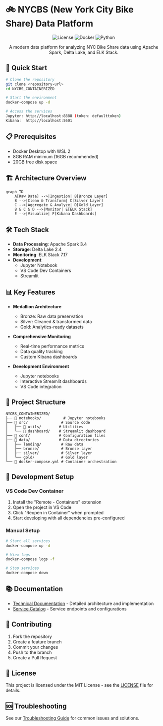 # 🚲 NYCBS (New York City Bike Share) Data Platform

<div align="center">

![License](https://img.shields.io/badge/license-MIT-blue.svg)
![Docker](https://img.shields.io/badge/docker-required-blue.svg)
![Python](https://img.shields.io/badge/python-3.10-blue.svg)

A modern data platform for analyzing NYC Bike Share data using Apache Spark, Delta Lake, and ELK Stack.

</div>

## 🚀 Quick Start

```bash
# Clone the repository
git clone <repository-url>
cd NYCBS_CONTAINERIZED

# Start the environment
docker-compose up -d

# Access the services
Jupyter: http://localhost:8888 (token: defaulttoken)
Kibana:  http://localhost:5601
```

## 📋 Prerequisites

- Docker Desktop with WSL 2
- 8GB RAM minimum (16GB recommended)
- 20GB free disk space

## 🏗️ Architecture Overview

```mermaid
graph TD
    A[Raw Data] -->|Ingestion| B[Bronze Layer]
    B -->|Clean & Transform| C[Silver Layer]
    C -->|Aggregate & Analyze| D[Gold Layer]
    B & C & D -->|Monitor| E[ELK Stack]
    E -->|Visualize| F[Kibana Dashboards]
```

## 🛠️ Tech Stack

- **Data Processing**: Apache Spark 3.4
- **Storage**: Delta Lake 2.4
- **Monitoring**: ELK Stack 7.17
- **Development**: 
  - Jupyter Notebook
  - VS Code Dev Containers
  - Streamlit

## 📊 Key Features

- **Medallion Architecture**
  - Bronze: Raw data preservation
  - Silver: Cleaned & transformed data
  - Gold: Analytics-ready datasets

- **Comprehensive Monitoring**
  - Real-time performance metrics
  - Data quality tracking
  - Custom Kibana dashboards

- **Development Environment**
  - Jupyter notebooks
  - Interactive Streamlit dashboards
  - VS Code integration

## 📁 Project Structure

```
NYCBS_CONTAINERIZED/
├── 📂 notebooks/          # Jupyter notebooks
├── 📂 src/               # Source code
│   ├── 📂 utils/        # Utilities
│   └── 📂 dashboard/    # Streamlit dashboard
├── 📂 conf/             # Configuration files
├── 📂 data/             # Data directories
│   ├── landing/         # Raw data
│   ├── bronze/          # Bronze layer
│   ├── silver/          # Silver layer
│   └── gold/            # Gold layer
└── 📄 docker-compose.yml # Container orchestration
```

## 🔧 Development Setup

### VS Code Dev Container

1. Install the "Remote - Containers" extension
2. Open the project in VS Code
3. Click "Reopen in Container" when prompted
4. Start developing with all dependencies pre-configured

### Manual Setup

```bash
# Start all services
docker-compose up -d

# View logs
docker-compose logs -f

# Stop services
docker-compose down
```

## 📚 Documentation

- [Technical Documentation](documentation.md) - Detailed architecture and implementation
- [Service Catalog](SERVICE_CATALOG.md) - Service endpoints and configurations

## 🤝 Contributing

1. Fork the repository
2. Create a feature branch
3. Commit your changes
4. Push to the branch
5. Create a Pull Request

## 📝 License

This project is licensed under the MIT License - see the [LICENSE](LICENSE) file for details.

## 🆘 Troubleshooting

See our [Troubleshooting Guide](documentation.md#troubleshooting) for common issues and solutions. 